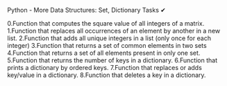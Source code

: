 
Python - More Data Structures: Set, Dictionary
Tasks ✔


0.Function that computes the square value of all integers of a matrix.
1.Function that replaces all occurrences of an element by another in a new list.
2.Function that adds all unique integers in a list (only once for each integer)
3.Function that returns a set of common elements in two sets
4.Function that returns a set of all elements present in only one set.
5.Function that returns the number of keys in a dictionary.
6.Function that prints a dictionary by ordered keys.
7.Function that replaces or adds key/value in a dictionary.
8.Function that deletes a key in a dictionary.
